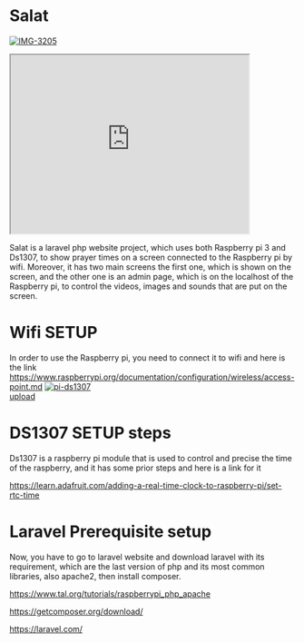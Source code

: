 # Salat
<a href="https://ibb.co/64qTCr3"><img src="https://i.ibb.co/MRJt0ZY/IMG-3205.jpg" alt="IMG-3205" border="0"></a><br />

<iframe width="420" height="315"
src="https://www.youtube.com/embed/G2iqbx1pft8">
</iframe> 

Salat is a laravel php website project, which uses both Raspberry pi 3 and Ds1307, to show prayer times on a screen connected to the Raspberry pi by wifi. Moreover, it has two main screens the first one, which is shown on the screen, and the other one is an admin page, which is on the localhost of the Raspberry pi, to control the videos, images and sounds that are put on the screen. 

# Wifi SETUP
In order to use the Raspberry pi, you need to connect it to wifi and here is the link
https://www.raspberrypi.org/documentation/configuration/wireless/access-point.md
<a href="https://ibb.co/GH8c4pc"><img src="https://i.ibb.co/wcPMFgM/pi-ds1307.jpg" alt="pi-ds1307" border="0"></a><br /><a target='_blank' href='https://imgbb.com/'>upload</a><br />
# DS1307  SETUP steps
Ds1307 is a raspberry pi module that is used to control and precise the time of the raspberry, and it has some prior steps and here is a link for it

https://learn.adafruit.com/adding-a-real-time-clock-to-raspberry-pi/set-rtc-time

# Laravel Prerequisite setup
Now, you have  to go to laravel website and download laravel with its requirement, which are the last version of php and its most common libraries, also apache2, then install composer.

https://www.tal.org/tutorials/raspberrypi_php_apache

https://getcomposer.org/download/

https://laravel.com/


